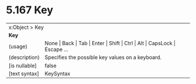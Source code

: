 <html dir="LTR" xmlns:mshelp="http://msdn.microsoft.com/mshelp" xmlns:ddue="http://ddue.schemas.microsoft.com/authoring/2003/5" xmlns:xlink="http://www.w3.org/1999/xlink" xmlns:tool="http://www.microsoft.com/tooltip">

<body>
 <input type="hidden" id="userDataCache" class="userDataStyle">
 <input type="hidden" id="hiddenScrollOffset">
 <img id="dropDownImage" style="display:none; height:0; width:0;" src="../local/drpdown.gif">
 <img id="dropDownHoverImage" style="display:none; height:0; width:0;" src="../local/drpdown_orange.gif">
 <img id="collapseImage" style="display:none; height:0; width:0;" src="../local/collapse.gif">
 <img id="expandImage" style="display:none; height:0; width:0;" src="../local/exp.gif">
 <img id="collapseAllImage" style="display:none; height:0; width:0;" src="../local/collall.gif">
 <img id="expandAllImage" style="display:none; height:0; width:0;" src="../local/expall.gif">
 <img id="copyImage" style="display:none; height:0; width:0;" src="../local/copycode.gif">
 <img id="copyHoverImage" style="display:none; height:0; width:0;" src="../local/copycodeHighlight.gif">
 <div id="header"><h1 class="heading">5.167 Key</h1></div>

 <div id="mainSection">
 <div id="mainBody">
 <div id="allHistory" class="saveHistory" onsave="saveAll()" onload="loadAll()"></div>
 <p xmlns:wsd="http://wsdev.schemas.microsoft.com/authoring/2008/2" xmlns:msxsl="urn:schemas-microsoft-com:xslt" xmlns:script="urn:script" xmlns:build="urn:build">
 </p>
 <div id="sectionSection0" class="section" name="collapseableSection">
 <content xmlns="http://ddue.schemas.microsoft.com/authoring/2003/5" xmlns:wsd="http://wsdev.schemas.microsoft.com/authoring/2008/2" xmlns:msxsl="urn:schemas-microsoft-com:xslt" xmlns:script="urn:script" xmlns:build="urn:build">
 </content>
 </div>
 <div id="sectionSection1" class="section" name="collapseableSection">
 <content xmlns="http://ddue.schemas.microsoft.com/authoring/2003/5" xmlns:wsd="http://wsdev.schemas.microsoft.com/authoring/2008/2" xmlns:msxsl="urn:schemas-microsoft-com:xslt" xmlns:script="urn:script" xmlns:build="urn:build">
 <table class="ProtocolAuthoredTable" xmlns="">
 <tr><td colspan="2">
<mshelp:link keywords="55aacd72-e114-4aa1-b774-3f7ded5e1f7d" tabindex="0">x:Object</mshelp:link> &gt; <mshelp:link keywords="6eb4b8c1-e888-41e3-97e9-badd48e1c56b" tabindex="0">Key</mshelp:link> </td>
 </tr>
 <tr><td colspan="2">
 <b>Key</b> </td>
 </tr>
 <tr><td><div class="indent0">(usage)</div></td>
 <td><mshelp:link keywords="ec98204e-a12c-45b5-aa34-ac8988521bbc" tabindex="0">None</mshelp:link> | <mshelp:link keywords="ec98204e-a12c-45b5-aa34-ac8988521bbc" tabindex="0">Back</mshelp:link> | <mshelp:link keywords="ec98204e-a12c-45b5-aa34-ac8988521bbc" tabindex="0">Tab</mshelp:link> | <mshelp:link keywords="ec98204e-a12c-45b5-aa34-ac8988521bbc" tabindex="0">Enter</mshelp:link> | <mshelp:link keywords="ec98204e-a12c-45b5-aa34-ac8988521bbc" tabindex="0">Shift</mshelp:link> | <mshelp:link keywords="ec98204e-a12c-45b5-aa34-ac8988521bbc" tabindex="0">Ctrl</mshelp:link> | <mshelp:link keywords="ec98204e-a12c-45b5-aa34-ac8988521bbc" tabindex="0">Alt</mshelp:link> | <mshelp:link keywords="ec98204e-a12c-45b5-aa34-ac8988521bbc" tabindex="0">CapsLock</mshelp:link> | <mshelp:link keywords="ec98204e-a12c-45b5-aa34-ac8988521bbc" tabindex="0">Escape</mshelp:link> ...</td>
 </tr>
 <tr><td><div class="indent0">(description)</div></td>
 <td>Specifies the possible key values on a keyboard.</td>
 </tr>
 <tr><td><div class="indent0">[is nullable]</div></td>
 <td>false</td>
 </tr>
 <tr><td><div class="indent0">[text syntax]</div></td>
 <td><mshelp:link keywords="ec98204e-a12c-45b5-aa34-ac8988521bbc" tabindex="0">KeySyntax</mshelp:link></td>
 </tr>
</table>
 </content>
 </div>
 <!--[if gte IE 5]>
 <tool:tip element="languageFilterToolTip" avoidmouse="false"/>
 <![endif]-->
 </div>
 <a name="feedback"></a><span></span>
 </div>
</body></html>
